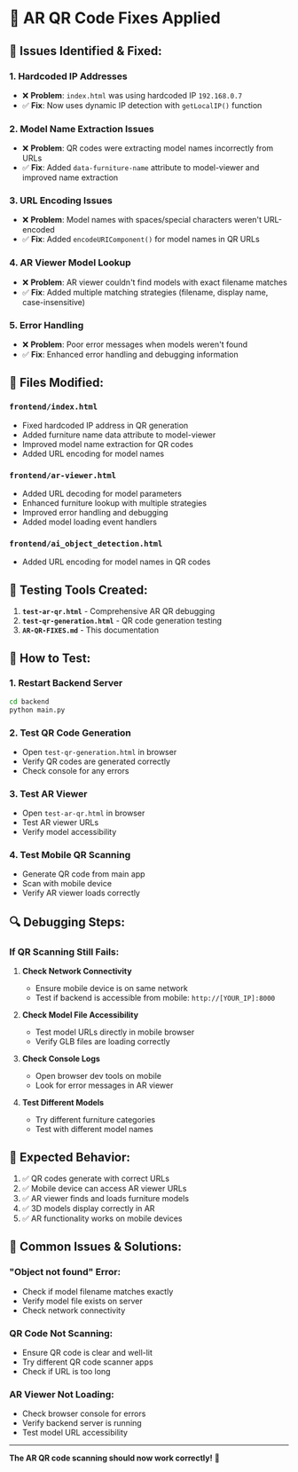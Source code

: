 # 🔧 AR QR Code Fixes Applied

## 🎯 **Issues Identified & Fixed:**

### 1. **Hardcoded IP Addresses**
- ❌ **Problem**: `index.html` was using hardcoded IP `192.168.0.7`
- ✅ **Fix**: Now uses dynamic IP detection with `getLocalIP()` function

### 2. **Model Name Extraction Issues**
- ❌ **Problem**: QR codes were extracting model names incorrectly from URLs
- ✅ **Fix**: Added `data-furniture-name` attribute to model-viewer and improved name extraction

### 3. **URL Encoding Issues**
- ❌ **Problem**: Model names with spaces/special characters weren't URL-encoded
- ✅ **Fix**: Added `encodeURIComponent()` for model names in QR URLs

### 4. **AR Viewer Model Lookup**
- ❌ **Problem**: AR viewer couldn't find models with exact filename matches
- ✅ **Fix**: Added multiple matching strategies (filename, display name, case-insensitive)

### 5. **Error Handling**
- ❌ **Problem**: Poor error messages when models weren't found
- ✅ **Fix**: Enhanced error handling and debugging information

## 🚀 **Files Modified:**

### `frontend/index.html`
- Fixed hardcoded IP address in QR generation
- Added furniture name data attribute to model-viewer
- Improved model name extraction for QR codes
- Added URL encoding for model names

### `frontend/ar-viewer.html`
- Added URL decoding for model parameters
- Enhanced furniture lookup with multiple strategies
- Improved error handling and debugging
- Added model loading event handlers

### `frontend/ai_object_detection.html`
- Added URL encoding for model names in QR codes

## 🧪 **Testing Tools Created:**

1. **`test-ar-qr.html`** - Comprehensive AR QR debugging
2. **`test-qr-generation.html`** - QR code generation testing
3. **`AR-QR-FIXES.md`** - This documentation

## 📱 **How to Test:**

### 1. **Restart Backend Server**
```bash
cd backend
python main.py
```

### 2. **Test QR Code Generation**
- Open `test-qr-generation.html` in browser
- Verify QR codes are generated correctly
- Check console for any errors

### 3. **Test AR Viewer**
- Open `test-ar-qr.html` in browser
- Test AR viewer URLs
- Verify model accessibility

### 4. **Test Mobile QR Scanning**
- Generate QR code from main app
- Scan with mobile device
- Verify AR viewer loads correctly

## 🔍 **Debugging Steps:**

### If QR Scanning Still Fails:

1. **Check Network Connectivity**
   - Ensure mobile device is on same network
   - Test if backend is accessible from mobile: `http://[YOUR_IP]:8000`

2. **Check Model File Accessibility**
   - Test model URLs directly in mobile browser
   - Verify GLB files are loading correctly

3. **Check Console Logs**
   - Open browser dev tools on mobile
   - Look for error messages in AR viewer

4. **Test Different Models**
   - Try different furniture categories
   - Test with different model names

## 🎯 **Expected Behavior:**

1. ✅ QR codes generate with correct URLs
2. ✅ Mobile device can access AR viewer URLs
3. ✅ AR viewer finds and loads furniture models
4. ✅ 3D models display correctly in AR
5. ✅ AR functionality works on mobile devices

## 🚨 **Common Issues & Solutions:**

### "Object not found" Error:
- Check if model filename matches exactly
- Verify model file exists on server
- Check network connectivity

### QR Code Not Scanning:
- Ensure QR code is clear and well-lit
- Try different QR code scanner apps
- Check if URL is too long

### AR Viewer Not Loading:
- Check browser console for errors
- Verify backend server is running
- Test model URL accessibility

---

**The AR QR code scanning should now work correctly!** 🎉

